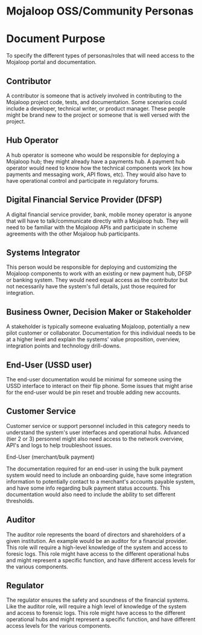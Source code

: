 # Mojaloop OSS/Community Personas

# Document Purpose

To specify the different types of personas/roles that will need access to the Mojaloop portal and documentation.

## Contributor

A contributor is someone that is actively involved in contributing to the Mojaloop project code, tests, and documentation. Some scenarios could include a developer, technical writer, or product manager. These people might be brand new to the project or someone that is well versed with the project.

## Hub Operator

A hub operator is someone who would be responsible for deploying a Mojaloop hub; they might already have a payments hub. A payment hub operator would need to know how the technical components work (ex how payments and messaging work, API flows, etc). They would also have to have operational control and participate in regulatory forums.

## Digital Financial Service Provider (DFSP)

A digital financial service provider, bank, mobile money operator is anyone that will have to talk/communicate directly with a Mojaloop hub. They will need to be familiar with the Mojaloop APIs and participate in scheme agreements with the other Mojaloop hub participants.

## Systems Integrator

This person would be responsible for deploying and customizing the Mojaloop components to work with an existing or new payment hub, DFSP or banking system. They would need equal access as the contributor but not necessarily have the system&#39;s full details, just those required for integration.

## Business Owner, Decision Maker or Stakeholder

A stakeholder is typically someone evaluating Mojaloop, potentially a new pilot customer or collaborator. Documentation for this individual needs to be at a higher level and explain the systems&#39; value proposition, overview, integration points and technology drill-downs.

## End-User (USSD user)

The end-user documentation would be minimal for someone using the USSD interface to interact on their flip phone. Some issues that might arise for the end-user would be pin reset and trouble adding new accounts.

## Customer Service

Customer service or support personnel included in this category needs to understand the system&#39;s user interfaces and operational hubs. Advanced (tier 2 or 3) personnel might also need access to the network overview, API&#39;s and logs to help troubleshoot issues.

End-User (merchant/bulk payment)

The documentation required for an end-user in using the bulk payment system would need to include an onboarding guide, have some integration information to potentially contact to a merchant&#39;s accounts payable system, and have some info regarding bulk payment status accounts. This documentation would also need to include the ability to set different thresholds.

## Auditor

The auditor role represents the board of directors and shareholders of a given institution. An example would be an auditor for a financial provider. This role will require a high-level knowledge of the system and access to foresic logs. This role might have access to the different operational hubs and might represent a specific function, and have different access levels for the various components.

## Regulator

The regulator ensures the safety and soundness of the financial systems. Like the auditor role, will require a high level of knowledge of the system and access to forensic logs. This role might have access to the different operational hubs and might represent a specific function, and have different access levels for the various components.

